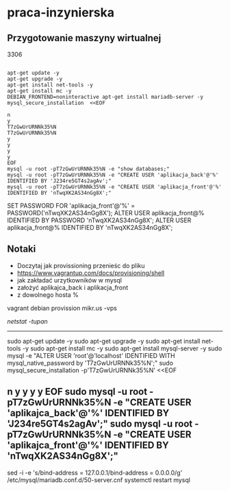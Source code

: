 # praca-inzynierska

## Przygotowanie maszyny wirtualnej

3306

```

apt-get update -y
apt-get upgrade -y
apt-get install net-tools -y
apt-get install mc -y
DEBIAN_FRONTEND=noninteractive apt-get install mariadb-server -y
mysql_secure_installation  <<EOF

n
y
T7zGwUrURNNk35%N
T7zGwUrURNNk35%N
y
y
y
y
EOF
mysql -u root -pT7zGwUrURNNk35%N -e "show databases;"
mysql -u root -pT7zGwUrURNNk35%N -e "CREATE USER 'aplikacja_back'@'%' IDENTIFIED BY 'J234re5GT4s2agAv';"
mysql -u root -pT7zGwUrURNNk35%N -e "CREATE USER 'aplikacja_front'@'%' IDENTIFIED BY 'nTwqXK2AS34nGg8X';"
```





SET PASSWORD FOR 'aplikacja_front'@'%' = PASSWORD('nTwqXK2AS34nGg8X');
ALTER USER aplikacja_front@% IDENTIFIED BY PASSWORD 'nTwqXK2AS34nGg8X';
ALTER USER aplikacja_front@% IDENTIFIED BY 'nTwqXK2AS34nGg8X';

## Notaki
- Doczytaj jak provissioning przenieśc do pliku
- https://www.vagrantup.com/docs/provisioning/shell
- jak zakładać urzytkowników w mysql
- założyć aplikajca_back i aplikacja_front
- z dowolnego hosta %

vagrant debian provission
mikr.us -vps

*netstat -tupan*


----------------------------------------------------
sudo apt-get update -y
sudo apt-get upgrade -y
sudo apt-get install net-tools -y
sudo apt-get install mc -y
sudo apt-get install mysql-server -y
sudo mysql -e "ALTER USER 'root'@'localhost' IDENTIFIED WITH mysql_native_password by 'T7zGwUrURNNk35%N';"
sudo mysql_secure_installation -p'T7zGwUrURNNk35%N' <<EOF

n
y
y
y
y
EOF
sudo mysql -u root -pT7zGwUrURNNk35%N -e "CREATE USER 'aplikajca_back'@'%' IDENTIFIED BY 'J234re5GT4s2agAv';"
sudo mysql -u root -pT7zGwUrURNNk35%N -e "CREATE USER 'aplikajca_front'@'%' IDENTIFIED BY 'nTwqXK2AS34nGg8X';"
-------------------------------------------------------------

sed -i -e 's/bind-address            = 127.0.0.1/bind-address            = 0.0.0.0/g' /etc/mysql/mariadb.conf.d/50-server.cnf
systemctl restart mysql
